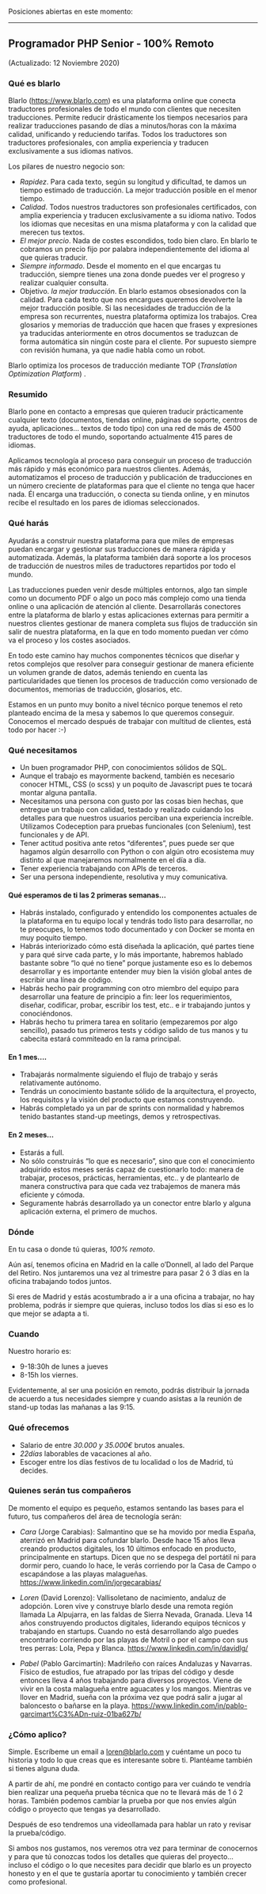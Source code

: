 Posiciones abiertas en este momento:

---------

## Programador PHP Senior - 100% Remoto
(Actualizado: 12 Noviembre 2020)

### Qué es blarlo

Blarlo (https://www.blarlo.com) es una plataforma online que conecta traductores profesionales de todo el mundo con clientes que necesiten traducciones. Permite reducir drásticamente los tiempos necesarios para realizar traducciones pasando de días a minutos/horas con la máxima calidad, unificando y reduciendo tarifas. Todos los traductores son traductores profesionales, con amplia experiencia y traducen exclusivamente a sus idiomas nativos.

Los pilares de nuestro negocio son:

- *Rapidez*. Para cada texto, según su longitud y dificultad, te damos un tiempo estimado de traducción. La mejor traducción posible en el menor tiempo.
- *Calidad*. Todos nuestros traductores son profesionales certificados, con amplia experiencia y traducen exclusivamente a su idioma nativo. Todos los idiomas que necesitas en una misma plataforma y con la calidad que merecen tus textos.
- *El mejor precio*. Nada de costes escondidos, todo bien claro. En blarlo te cobramos un precio fijo por palabra independientemente del idioma al que quieras traducir.
- *Siempre informado*. Desde el momento en el que encargas tu traducción, siempre tienes una zona donde puedes ver el progreso y realizar cualquier consulta.
- Objetivo. *la mejor traducción*. En blarlo estamos obsesionados con la calidad. Para cada texto que nos encargues queremos devolverte la mejor traducción posible.
Si las necesidades de traducción de la empresa son recurrentes, nuestra plataforma optimiza los trabajos. Crea glosarios y memorias de traducción que hacen que frases y expresiones ya traducidas anteriormente en otros documentos se traduzcan de forma automática sin ningún coste para el cliente. Por supuesto siempre con revisión humana, ya que nadie habla como un robot.

Blarlo optimiza los procesos de traducción mediante TOP (_Translation Optimization Platform_) . 

###  Resumido

Blarlo pone en contacto a empresas que quieren traducir prácticamente cualquier texto (documentos, tiendas online, páginas de soporte, centros de ayuda, aplicaciones… textos de todo tipo) con una red de más de 4500 traductores de todo el mundo, soportando actualmente 415 pares de idiomas.

Aplicamos tecnología al proceso para conseguir un proceso de traducción más rápido y más económico para nuestros clientes. Además, automatizamos el proceso de traducción y publicación de traducciones en un número creciente de plataformas para que el cliente no tenga que hacer nada. Él encarga una traducción, o conecta su tienda online, y en minutos recibe el resultado en los pares de idiomas seleccionados.

###  Qué harás

Ayudarás a construir nuestra plataforma para que miles de empresas puedan encargar y gestionar sus traducciones de manera rápida y automatizada. Además, la plataforma también dará soporte a los procesos de traducción de nuestros miles de traductores repartidos por todo el mundo. 

Las traducciones pueden venir desde múltiples entornos, algo tan simple como un documento PDF o algo un poco más complejo como una tienda online o una aplicación de atención al cliente. Desarrollarás conectores entre la plataforma de blarlo y estas aplicaciones externas para permitir a nuestros clientes gestionar de manera completa sus flujos de traducción sin salir de nuestra plataforma, en la que en todo momento puedan ver cómo va el proceso y los costes asociados.

En todo este camino hay muchos componentes técnicos que diseñar y retos complejos que resolver para conseguir gestionar de manera eficiente un volumen grande de datos, además teniendo en cuenta las particularidades que tienen los procesos de traducción como versionado de documentos, memorias de traducción, glosarios, etc.

Estamos en un punto muy bonito a nivel técnico porque tenemos el reto planteado encima de la mesa y sabemos lo que queremos conseguir. Conocemos el mercado después de trabajar con multitud de clientes, está todo por hacer :-)

### Qué necesitamos
- Un buen programador PHP, con conocimientos sólidos de SQL.
- Aunque el trabajo es mayormente backend, también es necesario conocer HTML, CSS (o scss) y un poquito de Javascript pues te tocará montar alguna pantalla.
- Necesitamos una persona con gusto por las cosas bien hechas, que entregue un trabajo con calidad, testado y realizado cuidando los detalles para que nuestros usuarios perciban una experiencia increíble. Utilizamos Codeception para pruebas funcionales (con Selenium), test funcionales y de API.
- Tener actitud positiva ante retos “diferentes”, pues puede ser que hagamos algún desarrollo con Python o con algún otro ecosistema muy distinto al que manejaremos normalmente en el día a día.
- Tener experiencia trabajando con APIs de terceros.
- Ser una persona independiente, resolutiva y muy comunicativa.

#### Qué esperamos de ti las 2 primeras semanas…
- Habrás instalado, configurado y entendido los componentes actuales de la plataforma en tu equipo local y tendrás todo listo para desarrollar, no te preocupes, lo tenemos todo documentado y con Docker se monta en muy poquito tiempo.
- Habrás interiorizado cómo está diseñada la aplicación, qué partes tiene y para qué sirve cada parte, y lo más importante, habremos hablado bastante sobre “lo qué no tiene” porque justamente eso es lo debemos desarrollar y es importante entender muy bien la visión global antes de escribir una línea de código.
- Habrás hecho pair programming con otro miembro del equipo para desarrollar una feature de principio a fin: leer los requerimientos, diseñar, codificar, probar, escribir los test, etc.. e ir trabajando juntos y conociéndonos.
- Habrás hecho tu primera tarea en solitario (empezaremos por algo sencillo), pasado tus primeros tests y código salido de tus manos y tu cabecita estará commiteado en la rama principal.


#### En 1 mes....
- Trabajarás normalmente siguiendo el flujo de trabajo y serás relativamente autónomo.
- Tendrás un conocimiento bastante sólido de la arquitectura, el proyecto, los requisitos y la visión del producto que estamos construyendo.
- Habrás completado ya un par de sprints con normalidad y habremos tenido bastantes stand-up meetings, demos y retrospectivas.

#### En 2 meses…
- Estarás a full.
- No sólo construirás “lo que es necesario”, sino que con el conocimiento adquirido estos meses serás capaz de cuestionarlo todo: manera de trabajar, procesos, prácticas, herramientas, etc.. y de plantearlo de manera constructiva para que cada vez trabajemos de manera más eficiente y cómoda.
- Seguramente habrás desarrollado ya un conector entre blarlo y alguna aplicación externa, el primero de muchos.


### Dónde

En tu casa o donde tú quieras, *100% remoto*. 

Aún así, tenemos oficina en Madrid en la calle o’Donnell, al lado del Parque del Retiro. Nos juntaremos una vez al trimestre para pasar 2 ó 3 días en la oficina trabajando todos juntos.

Si eres de Madrid y estás acostumbrado a ir a una oficina a trabajar, no hay problema, podrás ir siempre que quieras, incluso todos los días si eso es lo que mejor se adapta a ti.

### Cuando
Nuestro horario es:
- 9-18:30h de lunes a jueves
- 8-15h los viernes. 

Evidentemente, al ser una posición en remoto, podrás distribuir la jornada de acuerdo a tus necesidades siempre y cuando asistas a la reunión de stand-up todas las mañanas a las 9:15.

### Qué ofrecemos
- Salario de entre *30.000 y 35.000€* brutos anuales.
- *22días* laborables de vacaciones al año.
- Escoger entre los días festivos de tu localidad o los de Madrid, tú decides.

### Quienes serán tus compañeros
De momento el equipo es pequeño, estamos sentando las bases para el futuro, tus compañeros del área de tecnología serán:

- _Cara_ (Jorge Carabias): Salmantino que se ha movido por media España, aterrizó en Madrid para cofundar blarlo. Desde hace 15 años lleva creando productos digitales, los 10 últimos enfocado en producto, principalmente en startups. Dicen que no se despega del portátil ni para dormir pero, cuando lo hace, le verás corriendo por la Casa de Campo o escapándose a las playas malagueñas. https://www.linkedin.com/in/jorgecarabias/

- _Loren_ (David Lorenzo): Vallisoletano de nacimiento, andaluz de adopción. Loren vive y construye blarlo desde una remota región llamada La Alpujarra, en las faldas de Sierra Nevada, Granada. Lleva 14 años construyendo productos digitales, liderando equipos técnicos y trabajando en startups. Cuando no está desarrollando algo puedes encontrarlo corriendo por las playas de Motril o por el campo con sus tres perras: Lola, Pepa y Blanca. https://www.linkedin.com/in/davidlg/ 

- _Pabel_ (Pablo Garcimartín): Madrileño con raíces Andaluzas y Navarras. Físico de estudios, fue atrapado por las tripas del código y desde entonces lleva 4 años trabajando para diversos proyectos. Viene de vivir en la costa malagueña entre aguacates y los mangos. Mientras ve llover en Madrid, sueña con la próxima vez que podrá salir a jugar al baloncesto o bañarse en la playa. https://www.linkedin.com/in/pablo-garcimart%C3%ADn-ruiz-01ba627b/


### ¿Cómo aplico?

Simple. Escríbeme un email a loren@blarlo.com y cuéntame un poco tu historia y todo lo que creas que es interesante sobre ti. Plantéame también si tienes alguna duda.

A partir de ahí, me pondré en contacto contigo para ver cuándo te vendría bien realizar una pequeña prueba técnica que no te llevará más de 1 ó 2 horas. También podemos cambiar la prueba por que nos envíes algún código o proyecto que tengas ya desarrollado.

Después de eso tendremos una videollamada para hablar un rato y revisar la prueba/código.

Si ambos nos gustamos, nos veremos otra vez para terminar de conocernos y para que tú conozcas todos los detalles que quieras del proyecto… incluso el código o lo que necesites para decidir que blarlo es un proyecto honesto y en el que te gustaría aportar tu conocimiento y también crecer como profesional.
